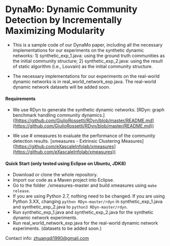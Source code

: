 # DynaMo: Dynamic Community Detection by Incrementally Maximizing Modularity

- This is a sample code of our DynaMo paper, including all the necessary implementations for our experiments on the synthetic dynamic networks: 1) synthetic_exp_1.java: using the ground truth communities as the initial community structure; 2) synthetic_exp_2.java: using the result of static algorithm (i.e., Louvain) as the initial community structure.  

- The necessary implementations for our experiments on the real-world dynamic networks is in real_world_network_exp.java. The real-world dynamic network datasets will be added soon.  

#### Requirements
- We use RDyn to generate the synthetic dynamic networks. [RDyn: graph benchmark handling community dynamics.] ([https://github.com/GiulioRossetti/RDyn/blob/master/README.md](https://github.com/GiulioRossetti/RDyn/blob/master/README.md))  

- We use # xmeasures to evaluate the performance of the community detection results. [xmeasures - Extrinsic Clustering Measures] ([https://github.com/eXascaleInfolab/xmeasures](https://github.com/eXascaleInfolab/xmeasures))  

#### Quick Start (only tested using Eclipse on Ubuntu, JDK8)  

- Download or clone the whole repository.  
- Import our code as a Maven project into Eclipse.  
- Go to the folder ./xmeasures-master and build xmeasures using ```make release```.
- If you are using Python 2.7, nothing need to be changed. If you are using Python 3.XX, changing ``python RDyn-master/rdyn`` in synthetic_exp_1.java and synthetic_exp_2.java to ``python3 RDyn-master/rdyn``.
- Run synthetic_exp_1.java and synthetic_exp_2.java for the synthetic dynamic network experiments.
- Run real_world_network_exp.java for the real-world dynamic network experiments. (datasets to be added soon.)



Contact info: zhuangdi1990@gmail.com
